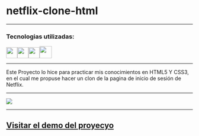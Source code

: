 # netflix-clone-html

---

### Tecnologias utilizadas:

<img src="https://cdn-icons-png.flaticon.com/512/174/174854.png" width='30px' ><img src="https://cdn-icons-png.flaticon.com/512/732/732190.png" width='30px' ><img src="https://cdn-icons-png.flaticon.com/512/5968/5968292.png" width='30px' ><img src="https://cdn.icon-icons.com/icons2/1088/PNG/512/1485282157-adobe-photoshop-raster-graphics-editor-cc-creative-cloud_78285.png" width='33px' >

--- 

Este Proyecto lo hice para practicar mis conocimientos en HTML5 Y CSS3, en el cual me propuse hacer un clon de la pagina de inicio de sesión de Netflix.

--- 

![](https://i.imgur.com/euC4HXV.png)

---

## [Visitar el demo del proyecyo](https://netflix-brycot.netlify.app/) 
